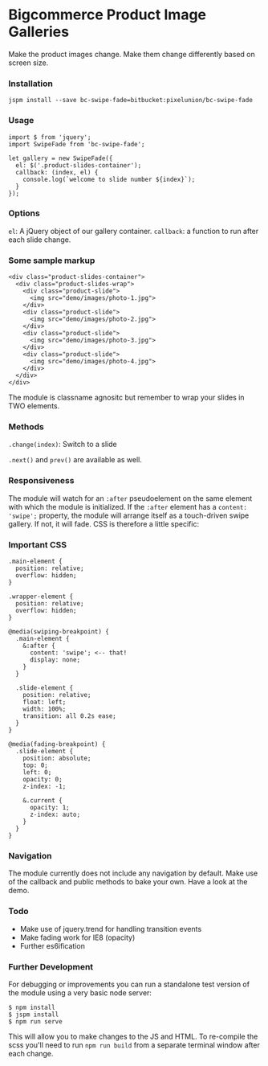 # Bigcommerce Product Image Galleries

Make the product images change. Make them change differently based on screen size.

### Installation

```
jspm install --save bc-swipe-fade=bitbucket:pixelunion/bc-swipe-fade
```

### Usage

```
import $ from 'jquery';
import SwipeFade from 'bc-swipe-fade';

let gallery = new SwipeFade({
  el: $('.product-slides-container');
  callback: (index, el) {
    console.log(`welcome to slide number ${index}`);
  }
});
```


### Options

`el`: A jQuery object of our gallery container.
`callback`: a function to run after each slide change.

### Some sample markup

```
<div class="product-slides-container">
  <div class="product-slides-wrap">
    <div class="product-slide">
      <img src="demo/images/photo-1.jpg">
    </div>
    <div class="product-slide">
      <img src="demo/images/photo-2.jpg">
    </div>
    <div class="product-slide">
      <img src="demo/images/photo-3.jpg">
    </div>
    <div class="product-slide">
      <img src="demo/images/photo-4.jpg">
    </div>
  </div>
</div>
```

The module is classname agnositc but remember to wrap your slides in TWO elements.

### Methods

`.change(index)`: Switch to a slide

`.next()` and `prev()` are available as well.

### Responsiveness

The module will watch for an `:after` pseudoelement on the same element with which the module is initialized. If the `:after` element has a `content: 'swipe';` property, the module will arrange itself as a touch-driven swipe gallery. If not, it will fade. CSS is therefore a little specific:

### Important CSS

```
.main-element {
  position: relative;
  overflow: hidden;
}

.wrapper-element {
  position: relative;
  overflow: hidden;
}

@media(swiping-breakpoint) {
  .main-element {
    &:after {
      content: 'swipe'; <-- that!
      display: none;
    }
  }

  .slide-element {
    position: relative;
    float: left;
    width: 100%;
    transition: all 0.2s ease;
  }
}

@media(fading-breakpoint) {
  .slide-element {
    position: absolute;
    top: 0;
    left: 0;
    opacity: 0;
    z-index: -1;

    &.current {
      opacity: 1;
      z-index: auto;
    }
  }
}

```


### Navigation

The module currently does not include any navigation by default. Make use of the callback and public methods to bake your own. Have a look at the demo.

### Todo
- Make use of jquery.trend for handling transition events
- Make fading work for IE8 (opacity)
- Further es6ification

### Further Development

For debugging or improvements you can run a standalone test version of the module using a very basic node server:

```
$ npm install
$ jspm install
$ npm run serve
```
This will allow you to make changes to the JS and HTML. To re-compile the scss you'll need to run `npm run build` from a separate terminal window after each change.
